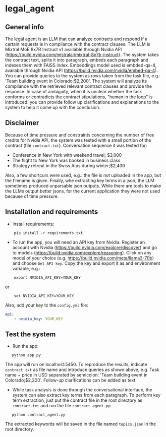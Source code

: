 # legal_agent

## General info
The legal agent is an LLM that can analyze contracts and respond if a certain requests is in compliance with the contract clauses. The LLM is Mixtral MoE 8x7B Instruct v1 available through Nvidia API (https://build.nvidia.com/mistralai/mixtral-8x7b-instruct). 
The system takes the contract text, splits it into paragraph, embeds each paragraph and indexes them with FAISS index. Embeddings model used is embded-qa-4, available through Nvidia API (https://build.nvidia.com/nvidia/embed-qa-4).
You can provide queries to the system as rows taken from the task file, e.g.: 'Team building event in Colorado;$2,200'. The system will analyze its compliance with the retrieved relevant contract clauses and provide the response.
In case of ambiguity, when it is unclear whether the task conforms or contradicts the contract stipulations, "human in the loop" is introduced: you can provide follow up clarifications and explanations to the system to help it come up with the conclusion. 

## Disclaimer
Because of time pressure and constraints concerning the number of free credits for Nvidia API, the system was tested with a small portion of the contract (file ```contract.txt```). Conversation sequence it was tested for:
- Conference in New York with weekend travel; $3,000
- The flight to New York was booked in business class
- Strategy retreat in the Swiss Alps during winter;$2,400

Also, a few shortcurs were used, e.g.: the file is not uploaded in the app, but the filename is given. 
Finally, whe extracting key terms in a json, the LLM sometimes produced unparsable json outputs. While there are tools to make the LLMs output better jsons, for the current application they were not used because of time pressure.

## Installation and requirements
- Install requirements:
```shell
    pip install -r requirements.txt      
```
- To run the app, you will need an API key from Nvidia. Register an account with Nvidia (https://build.nvidia.com/explore/discover) and go to models (https://build.nvidia.com/explore/reasoning). Click on any model of your choice (e.g. https://build.nvidia.com/meta/llama3-70b) and choose ```Get API key```. Copy the key and export it as and environment variable, e.g.:
```shell
    export NVIDIA_API_KEY=YOUR_KEY      
```
or
```shell
    set NVIDIA_API_KEY=YOUR_KEY      
```
Also, add your key to the ```config.yml``` file:

```yaml
api:
    - nvidia_key: YOUR_KEY 
```

## Test the system

- Run the app:
 ```shell
    python app.py      
```
The app will run on localhost:5450. To reproduce the results, indicate ```contract.txt``` as file name and introduce queries as shown above, e.g. Task name + price in USD separated by semicolon: 'Team building event in Colorado;$2,200'. Follow-up clarifications can be added as text.  

- While task analysis is done through the conversational interface, the system can also extract key terms from each paragraph. To perform key term extraction, just put the contract file in the root directory as ```contract.txt``` and run the file ```contract_agent.py```:

 ```shell
    python contract_agent.py      
```
The extracted keywords will be saved in the file named ```topics.json``` in the root directory.
